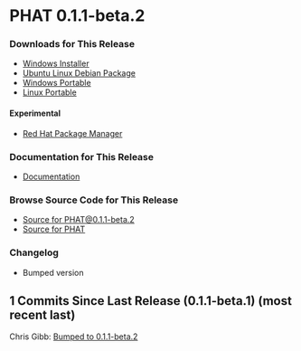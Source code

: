 # PHAT 0.1.1-beta.2
### Downloads for This Release
* [Windows Installer](https://github.com/chgibb/PHAT/releases/download/0.1.1-beta.2/phat-win32-x64-setup.exe)  
* [Ubuntu Linux Debian Package](https://github.com/chgibb/PHAT/releases/download/0.1.1-beta.2/phat_0.1.1.beta.2_amd64.deb)  
* [Windows Portable](https://github.com/chgibb/PHAT/releases/download/0.1.1-beta.2/phat-win32-x64-portable.zip)  
* [Linux Portable](https://github.com/chgibb/PHAT/releases/download/0.1.1-beta.2/phat-linux-x64-portable.tar.gz)
#### Experimental
* [Red Hat Package Manager](https://github.com/chgibb/PHAT/releases/download/0.1.1-beta.2/phat-0.1.1-beta.2.x86_64.rpm)

### Documentation for This Release
* [Documentation](https://chgibb.github.io/PHATDocs/docs/releases/0.1.1-beta.2/home)

### Browse Source Code for This Release
* [Source for PHAT@0.1.1-beta.2](https://github.com/chgibb/PHAT/tree/0.1.1-beta.2)
* [Source for PHAT](https://github.com/chgibb/PHAT)

### Changelog
* Bumped version  
## 1 Commits Since Last Release (0.1.1-beta.1) (most recent last)  
Chris Gibb: [Bumped to 0.1.1-beta.2](https://github.com/chgibb/PHAT/commit/22ca239e2a0a622665c94ef7ed98025fe1c41dcf)  
